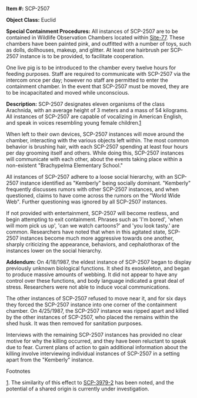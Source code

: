 **Item #:** SCP-2507

**Object Class:** Euclid

**Special Containment Procedures:** All instances of SCP-2507 are to be contained in Wildlife Observation Chambers located within [Site-77](/secure-facility-dossier-site-77). These chambers have been painted pink, and outfitted with a number of toys, such as dolls, dollhouses, makeup, and glitter. At least one hairbrush per SCP-2507 instance is to be provided, to facilitate cooperation.

One live pig is to be introduced to the chamber every twelve hours for feeding purposes. Staff are required to communicate with SCP-2507 via the intercom once per day; however no staff are permitted to enter the containment chamber. In the event that SCP-2507 must be moved, they are to be incapacitated and moved while unconscious.

**Description:** SCP-2507 designates eleven organisms of the class Arachnida, with an average height of 3 meters and a mass of 54 kilograms. All instances of SCP-2507 are capable of vocalizing in American English, and speak in voices resembling young female children.[1](javascript:;)

When left to their own devices, SCP-2507 instances will move around the chamber, interacting with the various objects left within. The most common behavior is brushing hair, with each SCP-2507 spending at least four hours per day grooming itself and others. While doing this, SCP-2507 instances will communicate with each other, about the events taking place within a non-existent "Brachypelma Elementary School."

All instances of SCP-2507 adhere to a loose social hierarchy, with an SCP-2507 instance identified as "Kemberly" being socially dominant. "Kemberly" frequently discusses rumors with other SCP-2507 instances, and when questioned, claims to have come across the rumors on the "World Wide Web". Further questioning was ignored by all SCP-2507 instances.

If not provided with entertainment, SCP-2507 will become restless, and begin attempting to exit containment. Phrases such as 'I'm bored', 'when will mom pick us up', 'can we watch cartoons?' and 'you look tasty.' are common. Researchers have noted that when in this agitated state, SCP-2507 instances become much more aggressive towards one another, sharply criticizing the appearance, behaviors, and cephalothorax of the instances lower on the social hierarchy.

**Addendum:** On 4/18/1987, the eldest instance of SCP-2507 began to display previously unknown biological functions. It shed its exoskeleton, and began to produce massive amounts of webbing. It did not appear to have any control over these functions, and body language indicated a great deal of stress. Researchers were not able to induce vocal communications.

The other instances of SCP-2507 refused to move near it, and for six days they forced the SCP-2507 instance into one corner of the containment chamber. On 4/25/1987, the SCP-2507 instance was ripped apart and killed by the other instances of SCP-2507, who placed the remains within the shed husk. It was then removed for sanitation purposes.

Interviews with the remaining SCP-2507 instances has provided no clear motive for why the killing occurred, and they have been reluctant to speak due to fear. Current plans of action to gain additional information about the killing involve interviewing individual instances of SCP-2507 in a setting apart from the "Kemberly" instance.

Footnotes

[1](javascript:;). The similarity of this effect to [SCP-3979-2](/scp-3979) has been noted, and the potential of a shared origin is currently under investigation.